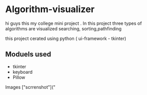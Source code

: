 # Algorithm-visualizer

hi guys this my college mini project . In this project three
types of algorithms are visualized searching, sorting,pathfinding

this project cerated using python ( ui-framework - tkinter)

## Moduels used

- tkinter
- keyboard
- Pillow

Images
["scrrenshot"]("


